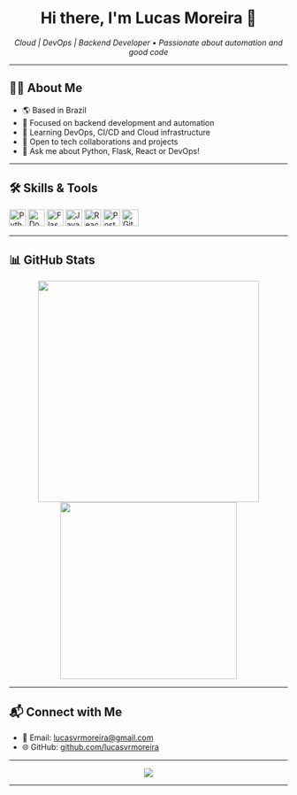 <h1 align="center">Hi there, I'm Lucas Moreira 👋</h1>

<p align="center">
  <em>Cloud | DevOps | Backend Developer • Passionate about automation and good code</em>
</p>

---

## 👨‍💻 About Me

- 🌎 Based in Brazil
- 🧠 Focused on backend development and automation
- 🔧 Learning DevOps, CI/CD and Cloud infrastructure
- 🤝 Open to tech collaborations and projects
- 💬 Ask me about Python, Flask, React or DevOps!

---

## 🛠️ Skills & Tools

<p align="left">
  <img src="https://cdn.jsdelivr.net/gh/devicons/devicon/icons/python/python-original.svg" height="30" alt="Python"/>
  <img src="https://cdn.jsdelivr.net/gh/devicons/devicon/icons/docker/docker-original.svg" height="30" alt="Docker"/>
  <img src="https://cdn.jsdelivr.net/gh/devicons/devicon/icons/flask/flask-original.svg" height="30" alt="Flask"/>
  <img src="https://cdn.jsdelivr.net/gh/devicons/devicon/icons/javascript/javascript-original.svg" height="30" alt="JavaScript"/>
  <img src="https://cdn.jsdelivr.net/gh/devicons/devicon/icons/react/react-original.svg" height="30" alt="React"/>
  <img src="https://cdn.jsdelivr.net/gh/devicons/devicon/icons/postgresql/postgresql-original.svg" height="30" alt="PostgreSQL"/>
  <img src="https://cdn.jsdelivr.net/gh/devicons/devicon/icons/git/git-original.svg" height="30" alt="Git"/>
</p>

---

## 📊 GitHub Stats

<p align="center">
  <img src="https://github-readme-stats.vercel.app/api?username=lucasvrmoreira&show_icons=true&theme=tokyonight" width="400"/>
  <img src="https://github-readme-stats.vercel.app/api/top-langs/?username=lucasvrmoreira&layout=compact&theme=tokyonight" width="320"/>
</p>

---

## 📬 Connect with Me

- 📧 Email: [lucasvrmoreira@gmail.com](mailto:lucasvrmoreira@gmail.com)  
- 🌐 GitHub: [github.com/lucasvrmoreira](https://github.com/lucasvrmoreira)

---



<p align="center">
  <img src="https://raw.githubusercontent.com/lucasvrmoreira/lucasvrmoreira/output/github-contribution-grid-snake.svg?palette=github-dark" />
</p>




---


